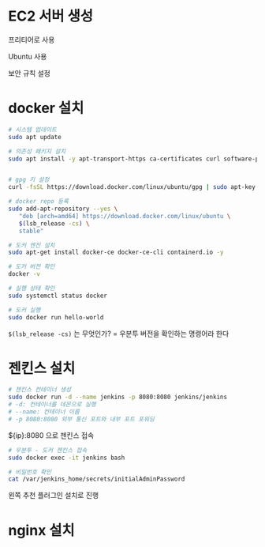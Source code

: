 # EC2 서버 생성
프리티어로 사용

Ubuntu 사용

보안 규칙 설정

# docker 설치
```bash
# 시스템 업데이트
sudo apt update 

# 의존성 패키지 설치
sudo apt install -y apt-transport-https ca-certificates curl software-properties-common


# gpg 키 설정
curl -fsSL https://download.docker.com/linux/ubuntu/gpg | sudo apt-key add -

# docker repo 등록
sudo add-apt-repository --yes \
   "deb [arch=amd64] https://download.docker.com/linux/ubuntu \
   $(lsb_release -cs) \
   stable"

# 도커 엔진 설치
sudo apt-get install docker-ce docker-ce-cli containerd.io -y

# 도커 버전 확인
docker -v

# 실행 상태 확인
sudo systemctl status docker

# 도커 실행
sudo docker run hello-world

```

`$(lsb_release -cs)` 는 무엇인가? = 우분투 버전을 확인하는 명령어라 한다

# 젠킨스 설치

```bash
# 젠킨스 컨테이너 생성
sudo docker run -d --name jenkins -p 8080:8080 jenkins/jenkins
# -d: 컨테이너를 데몬으로 실행
# --name: 컨테이너 이름
# -p 8080:8080 외부 통신 포트와 내부 포트 포워딩
```

\${ip}:8080 으로 젠킨스 접속

```bash
# 우분투 - 도커 젠킨스 접속
sudo docker exec -it jenkins bash

# 비밀번호 확인
cat /var/jenkins_home/secrets/initialAdminPassword

```

왼쪽 추천 플러그인 설치로 진행

# nginx 설치

